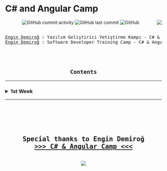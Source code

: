 <h1> C# and Angular Camp </h1>
<div align="center" width="100%">

<img alt="GitHub commit activity" src="https://img.shields.io/github/commit-activity/w/oncado86/CSharpAndAngularCamp?label=Commit%20Activity&style=plastic">
<img alt="GitHub last commit" src="https://img.shields.io/github/last-commit/oncado86/CSharpAndAngularCamp?label=Last%20Commit&style=plastic">
<img alt="GitHub" src="https://img.shields.io/github/license/oncado86/CSharpAndAngularCamp?label=License&style=plastic">
<img align="right" src="https://visitor-badge.laobi.icu/badge?page_id=oncado86.CSharpAndAngularCamp&right_color=lightgrey&format=true&left_text=My%20Page%20Visitors">
<br>
<br>
<pre>
<abbr title="Eğitmen">Engin Demiroğ</abbr> : Yazılım Geliştirici Yetiştirme Kampı - C# & Angular
<abbr title="Instructor">Engin Demiroğ</abbr> : Software Developer Training Camp - C# & Angular
</pre>
<br>
<br>
<h2><code>Contents</code></h2>
<hr>

<h3>
<div align="left">
<!--Week1-->
    <details>
    <summary> 1st Week</summary>
    <ul>
        <li>
            <details>
            <summary> Education</summary>
                <ul>
                    <li>
                        <a href="https://github.com/oncado86/CSharpAndAngularCamp/tree/CSharpAndAngularCamp/Day1/Education" target="_blank">Intro</a>
                    </li>
                </ul>
            </details>
        </li>
        <li>
            <details>
            <summary> Homeworks</summary>
                <ul>
                    <li>
                        <a href="https://github.com/oncado86/CSharpAndAngularCamp/tree/CSharpAndAngularCamp/Day1/Homeworks/h01_Conditionals_Loops_Methods" target="_blank">Conditionals & Loops & Methods</a>
                    </li>
                </ul>
            </details>
        </li>
    </ul>
    </details>
    <!--Week2-->

</h3>
</div>

<hr>
<br>
<br>
<div align="center">
<pre>
<h2>
Special thanks to Engin Demiroğ
<b><a href="https://www.youtube.com/watch?v=S_A_VVSQdpU&list=PLqG356ExoxZVN7rC0KmMo0lvECK97VRZg" target="_blank">>>> C# & Angular Camp <<<</a></b>
</h2>
<img src="https://user-images.githubusercontent.com/77399565/197413531-ee7b13dd-adfa-477f-82bc-f64e5cdda8d9.jpeg" class="rounded"/>
</pre>
</div>
